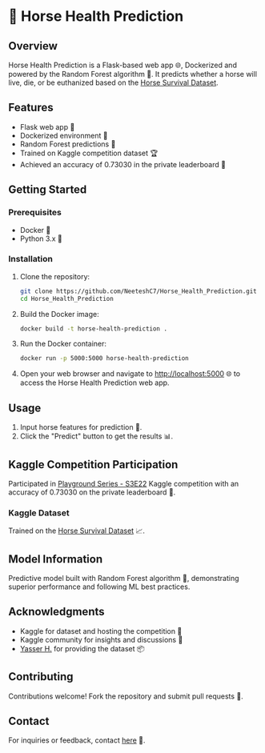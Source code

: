 # 🐴 Horse Health Prediction

## Overview

Horse Health Prediction is a Flask-based web app 🌐, Dockerized and powered by the Random Forest algorithm 🌲. It predicts whether a horse will live, die, or be euthanized based on the [Horse Survival Dataset](https://www.kaggle.com/datasets/yasserh/horse-survival-dataset).

## Features

- Flask web app 🚀
- Dockerized environment 🐳
- Random Forest predictions 🌲
- Trained on Kaggle competition dataset 🏆
- Achieved an accuracy of 0.73030 in the private leaderboard 🎯

## Getting Started

### Prerequisites

- Docker 🐋
- Python 3.x 🐍

### Installation

1. Clone the repository:

    ```bash
    git clone https://github.com/NeeteshC7/Horse_Health_Prediction.git
    cd Horse_Health_Prediction
    ```

2. Build the Docker image:

    ```bash
    docker build -t horse-health-prediction .
    ```

3. Run the Docker container:

    ```bash
    docker run -p 5000:5000 horse-health-prediction
    ```

4. Open your web browser and navigate to [http://localhost:5000](http://localhost:5000) 🌐 to access the Horse Health Prediction web app.

## Usage

1. Input horse features for prediction 🐎.
2. Click the "Predict" button to get the results 📊.

## Kaggle Competition Participation

Participated in [Playground Series - S3E22](https://www.kaggle.com/competitions/playground-series-s3e22/data) Kaggle competition with an accuracy of 0.73030 on the private leaderboard 🏅.

### Kaggle Dataset

Trained on the [Horse Survival Dataset](https://www.kaggle.com/datasets/yasserh/horse-survival-dataset) 📈.

## Model Information

Predictive model built with Random Forest algorithm 🌲, demonstrating superior performance and following ML best practices.

## Acknowledgments

- Kaggle for dataset and hosting the competition 🙌
- Kaggle community for insights and discussions 💬
- [Yasser H.](https://www.kaggle.com/yasserh) for providing the dataset 📦

## Contributing

Contributions welcome! Fork the repository and submit pull requests 🤝.

## Contact

For inquiries or feedback, contact [here](mailto:neeteshchauhan3@gmail.com) 📧.
